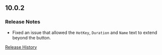 ## 10.0.2

### Release Notes

- Fixed an issue that allowed the `HotKey`, `Duration` and `Name` text to extend beyond the button.

[Release History](https://github.com/SFX-WoW/Masque_Caith/wiki/History)
